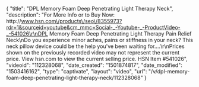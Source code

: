 {
    "title": "DPL Memory Foam Deep Penetrating Light Therapy Neck",
    "description": "For More Info or to Buy Now: http:\/\/www.hsn.com\/products\/seo\/8355973?rdr=1&sourceid=youtube&cm_mmc=Social-_-Youtube-_-ProductVideo-_-541026\r\nDPL Memory Foam Deep Penetrating Light Therapy Pain Relief  Neck\nDo you experience minor aches, pains or stiffness in your neck? This neck pillow device could be the help you've been waiting for....\r\nPrices shown on the previously recorded video may not represent the current price.  View hsn.com to view the current selling price. HSN Item #541026",
    "videoid": "112328068",
    "date_created": "1501874817",
    "date_modified": "1503416162",
    "type": "captivate",
    "layout": "video",
    "url": "\/v\/dpl-memory-foam-deep-penetrating-light-therapy-neck\/112328068"
}